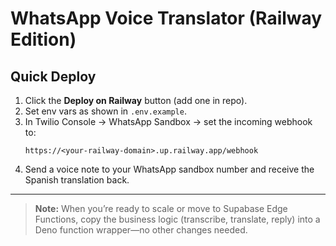 # WhatsApp Voice Translator (Railway Edition)

## Quick Deploy
1. Click the **Deploy on Railway** button (add one in repo).
2. Set env vars as shown in `.env.example`.
3. In Twilio Console → WhatsApp Sandbox → set the incoming webhook to:
   ```
   https://<your-railway-domain>.up.railway.app/webhook
   ```
4. Send a voice note to your WhatsApp sandbox number and receive the Spanish translation back.

---
> **Note:** When you’re ready to scale or move to Supabase Edge Functions, copy the business logic (transcribe, translate, reply) into a Deno function wrapper—no other changes needed.

